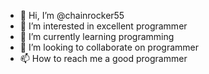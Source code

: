 - 👋 Hi, I’m @chainrocker55
- 👀 I’m interested in excellent programmer
- 🌱 I’m currently learning programming 
- 💞️ I’m looking to collaborate on programmer
- 📫 How to reach me a good programmer

<!---
chainrocker55/chainrocker55 is a ✨ special ✨ repository because its `README.md` (this file) appears on your GitHub profile.
You can click the Preview link to take a look at your changes.
--->
